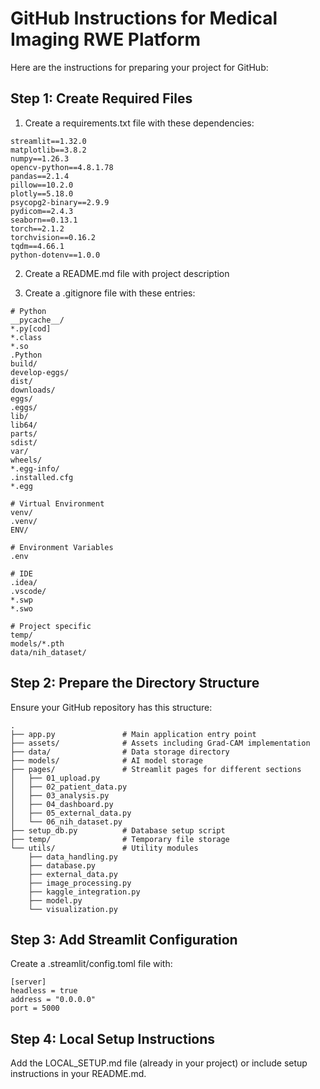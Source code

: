 # GitHub Instructions for Medical Imaging RWE Platform

Here are the instructions for preparing your project for GitHub:

## Step 1: Create Required Files

1. Create a requirements.txt file with these dependencies:
```
streamlit==1.32.0
matplotlib==3.8.2
numpy==1.26.3
opencv-python==4.8.1.78
pandas==2.1.4
pillow==10.2.0
plotly==5.18.0
psycopg2-binary==2.9.9
pydicom==2.4.3
seaborn==0.13.1
torch==2.1.2
torchvision==0.16.2
tqdm==4.66.1
python-dotenv==1.0.0
```

2. Create a README.md file with project description

3. Create a .gitignore file with these entries:
```
# Python
__pycache__/
*.py[cod]
*.class
*.so
.Python
build/
develop-eggs/
dist/
downloads/
eggs/
.eggs/
lib/
lib64/
parts/
sdist/
var/
wheels/
*.egg-info/
.installed.cfg
*.egg

# Virtual Environment
venv/
.venv/
ENV/

# Environment Variables
.env

# IDE
.idea/
.vscode/
*.swp
*.swo

# Project specific
temp/
models/*.pth
data/nih_dataset/
```

## Step 2: Prepare the Directory Structure

Ensure your GitHub repository has this structure:
```
.
├── app.py               # Main application entry point
├── assets/              # Assets including Grad-CAM implementation
├── data/                # Data storage directory
├── models/              # AI model storage
├── pages/               # Streamlit pages for different sections
│   ├── 01_upload.py
│   ├── 02_patient_data.py
│   ├── 03_analysis.py
│   ├── 04_dashboard.py
│   ├── 05_external_data.py
│   └── 06_nih_dataset.py
├── setup_db.py          # Database setup script
├── temp/                # Temporary file storage
└── utils/               # Utility modules
    ├── data_handling.py
    ├── database.py
    ├── external_data.py
    ├── image_processing.py
    ├── kaggle_integration.py
    ├── model.py
    └── visualization.py
```

## Step 3: Add Streamlit Configuration

Create a .streamlit/config.toml file with:
```
[server]
headless = true
address = "0.0.0.0"
port = 5000
```

## Step 4: Local Setup Instructions

Add the LOCAL_SETUP.md file (already in your project) or include setup instructions in your README.md.

